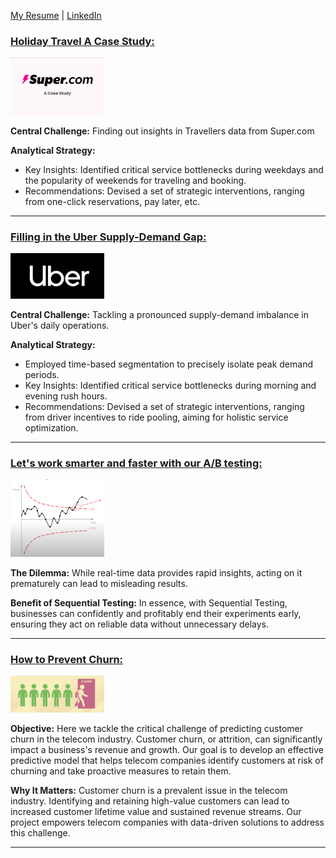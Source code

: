  [My Resume](./resume.md)      |       [LinkedIn](https://www.linkedin.com/in/anshul-kumar-96570713a/) 

### [Holiday Travel A Case Study:](https://docs.google.com/presentation/d/1WgZA6TlsfpeNK_npGpdy7Ieo0BfOiLxpwzXhwKIW3EM/edit?usp=sharing)
[<img src="./assets/images/super.png" alt="uberlogo" width="150" />](https://docs.google.com/presentation/d/1WgZA6TlsfpeNK_npGpdy7Ieo0BfOiLxpwzXhwKIW3EM/edit?usp=sharing)

**Central Challenge:** Finding out insights in Travellers data from Super.com

**Analytical Strategy:**
- Key Insights: Identified critical service bottlenecks during weekdays and the popularity of weekends for traveling and booking.
- Recommendations: Devised a set of strategic interventions, ranging from one-click reservations, pay later, etc.

---
### [Filling in the Uber Supply-Demand Gap:](./Uber-supply-demand.md)
[<img src="./assets/images/uberlogo.png" alt="uberlogo" width="150" />](./Uber-supply-demand.md)

**Central Challenge:** Tackling a pronounced supply-demand imbalance in Uber's daily operations.

**Analytical Strategy:**
- Employed time-based segmentation to precisely isolate peak demand periods.
- Key Insights: Identified critical service bottlenecks during morning and evening rush hours.
- Recommendations: Devised a set of strategic interventions, ranging from driver incentives to ride pooling, aiming for holistic service optimization.

---

### [Let's work smarter and faster with our A/B testing:](./sequential_testing.md)

[<img src="./assets/images/sequential.png" alt="uberlogo" width="150" />](./sequential_testing.md)

**The Dilemma:** While real-time data provides rapid insights, acting on it prematurely can lead to misleading results.
  
**Benefit of Sequential Testing:**
In essence, with Sequential Testing, businesses can confidently and profitably end their experiments early, ensuring they act on reliable data without unnecessary delays.

---

### [How to Prevent Churn:](./solution_telecom_churn.md)

[<img src="./assets/images/churn.png" alt="uberlogo" width="150" />](./solution_telecom_churn.md)

**Objective:** Here we tackle the critical challenge of predicting customer churn in the telecom industry. Customer churn, or attrition, can significantly impact a business's revenue and growth. Our goal is to develop an effective predictive model that helps telecom companies identify customers at risk of churning and take proactive measures to retain them.

**Why It Matters:** Customer churn is a prevalent issue in the telecom industry. Identifying and retaining high-value customers can lead to increased customer lifetime value and sustained revenue streams. Our project empowers telecom companies with data-driven solutions to address this challenge.

---
